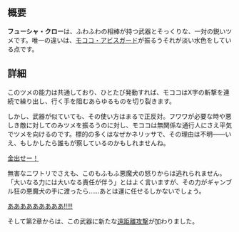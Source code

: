 <!-- title: フューシャ・クロー -->

<!-- quote: この鋭いツメでひっかいてやるんだから！ -->

<!-- chapters: -1 -->

<!-- images: (モココが初めてフューシャ・クローを手にする場面), (インベントリに表示されたフューシャ・クロー), (フューシャ・クローの能力発動シーン) -->

<!-- model: true -->

## 概要

**フューシャ・クロー**は、ふわふわの相棒が持つ武器とそっくりな、一対の鋭いツメです。唯一の違いは、[モココ・アビスガード](#entry:mococo-entry)が振るうそれが淡い水色をしている点です。

## 詳細

このツメの能力は共通しており、ひとたび発動すれば、モココはX字の斬撃を連続で繰り出し、行く手を阻むあらゆるものを切り裂きます。

しかし、武器が似ていても、その使い方はまるで正反対。フワワが必要な時や悪しき敵に対してのみツメを振るうのに対し、モココは無関係な通行人にさえ平気でツメを向けるのです。標的の多くはなぜかネリッサで、その理由は不明――いえ、もしかしたら誰もが察しているのかもしれませんね。

[金出せー！](#embed:https://www.youtube.com/live/5swK4fB2smo?feature=shared&t=1373)

無害なニワトリでさえも、このもふもふ悪魔犬の怒りからは逃れられません。「大いなる力には大いなる責任が伴う」とはよく言いますが、その力がギャンブル狂の悪魔犬の手に渡ったら……あとは運に任せるしかないでしょう。

[あああああああああ!!!!!](#embed:https://www.youtube.com/live/6TXwZjXEoxk?feature=shared&t=7274)

そして第2章からは、この武器に新たな[遠距離攻撃](#entry:revelations-entry)が加わりました。